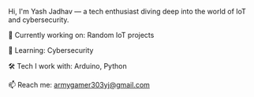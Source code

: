 Hi, I'm Yash Jadhav — a tech enthusiast diving deep into the world of IoT and cybersecurity.

🔭 Currently working on: Random IoT projects

🌱 Learning: Cybersecurity

🛠️ Tech I work with: Arduino, Python

📫 Reach me: armygamer303yj@gmail.com

